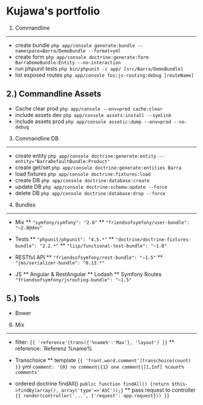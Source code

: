 Kujawa's portfolio
===================

1) Commandline
---------------
  * create bundle       `php app/console generate:bundle --namespace=Barra/DemoBundle --format=yml`
  * create form         `php app/console doctrine:generate:form BarraDemoBundle:Entity --no-interaction`
  * run phpunit tests   `php bin/phpunit -c app/ [src/Barra/DemoBundle]`
  * list exposed routes `php app/console fos:js-routing:debug [routeName]`

2.) Commandline Assets
-----------------------
  * Cache clear prod    `php app/console --env=prod cache:clear`
  * include assets dev  `php app/console assets:install --symlink`
  * include assets prod `php app/console assetic:dump --env=prod --no-debug`

3) Commandline DB
------------------
  * create entity       `php app/console doctrine:generate:entity --entity="BarraDefaultBundle:Product"`
  * create get/set      `php app/console doctrine:generate:entities Barra`
  * load fixtures       `php app/console doctrine:fixtures:load`
  * create DB           `php app/console doctrine:database:create`
  * update DB           `php app/console doctrine:schema:update --force`
  * delete DB           `php app/console doctrine:database:drop --force`

4) Bundles
-----------
  * Mix
  ** `"symfony/symfony": "2.6"`
  ** `"friendsofsymfony/user-bundle": "~2.0@dev"`

  * Tests
  ** `"phpunit/phpunit": "4.5.*"`
  ** `"doctrine/doctrine-fixtures-bundle": "2.2.*"`
  ** `"liip/functional-test-bundle": "~1.0"`

  * RESTful API
  ** `"friendsofsymfony/rest-bundle": "~1.5"`
  ** `"jms/serializer-bundle": "0.13.*"`

  * JS
  ** Angular & RestAngular
  ** Lodash
  ** Symfony Routes `"friendsofsymfony/jsrouting-bundle": "~1.5"`

5.) Tools
----------
  * Bower



6) Mix
-------
  * filter: `{{ 'reference'|trans({'%name%':'Max'}, 'layout') }}`
  ** reference: `Referenz %name%

  * Transchoice
  ** template `{{ 'front.word.comment'|transchoice(count) }}` yml `comment: '{0} no comment|{1} one comment|]1,Inf] %count% comments'`

  * ordered doctrine findAll()  `public function findAll() {return $this->findBy(array(), array('type'=>'ASC'));}`
  ** pass request to controller `{{ render(controller('...', {'request': app.request})) }}`